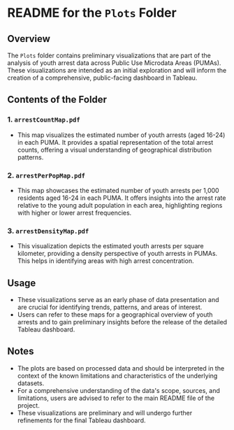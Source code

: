 # README for the `Plots` Folder

## Overview

The `Plots` folder contains preliminary visualizations that are part of the analysis of youth arrest data across Public Use Microdata Areas (PUMAs). These visualizations are intended as an initial exploration and will inform the creation of a comprehensive, public-facing dashboard in Tableau.

## Contents of the Folder

### 1. **`arrestCountMap.pdf`**
   - This map visualizes the estimated number of youth arrests (aged 16-24) in each PUMA. It provides a spatial representation of the total arrest counts, offering a visual understanding of geographical distribution patterns.

### 2. **`arrestPerPopMap.pdf`**
   - This map showcases the estimated number of youth arrests per 1,000 residents aged 16-24 in each PUMA. It offers insights into the arrest rate relative to the young adult population in each area, highlighting regions with higher or lower arrest frequencies.

### 3. **`arrestDensityMap.pdf`**
   - This visualization depicts the estimated youth arrests per square kilometer, providing a density perspective of youth arrests in PUMAs. This helps in identifying areas with high arrest concentration.

## Usage

- These visualizations serve as an early phase of data presentation and are crucial for identifying trends, patterns, and areas of interest.
- Users can refer to these maps for a geographical overview of youth arrests and to gain preliminary insights before the release of the detailed Tableau dashboard.

## Notes

- The plots are based on processed data and should be interpreted in the context of the known limitations and characteristics of the underlying datasets.
- For a comprehensive understanding of the data's scope, sources, and limitations, users are advised to refer to the main README file of the project.
- These visualizations are preliminary and will undergo further refinements for the final Tableau dashboard.

